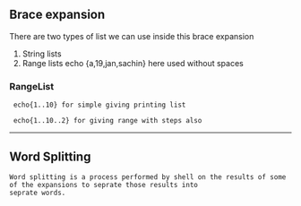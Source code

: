 ## Brace expansion

   There are two types of list we can use inside this brace expansion 
  1) String lists
  2) Range lists
     echo {a,19,jan,sachin} here used without spaces

### RangeList
     echo{1..10} for simple giving printing list

     echo{1..10..2} for giving range with steps also
----
## Word Splitting
    Word splitting is a process performed by shell on the results of some of the expansions to seprate those results into
    seprate words.
